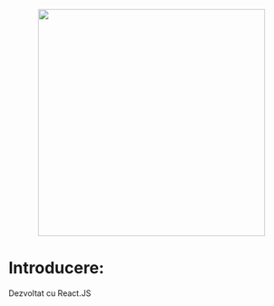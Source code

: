 <p align="center">
  <img src="https://iili.io/Kq9xx9I.png" width="400"/>
</p>

<h1>Introducere:</h1>
<p>Dezvoltat cu React.JS</p>
